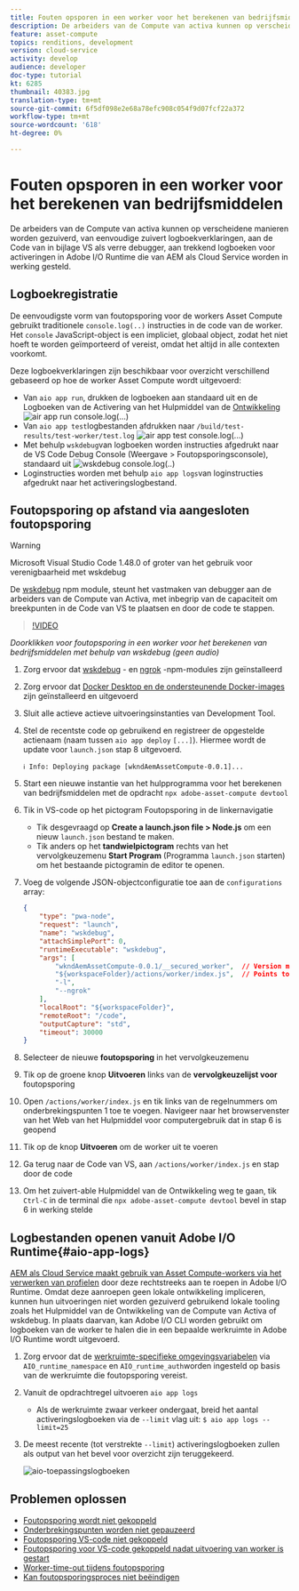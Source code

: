 ```yaml
---
title: Fouten opsporen in een worker voor het berekenen van bedrijfsmiddelen
description: De arbeiders van de Compute van activa kunnen op verscheidene manieren worden gezuiverd, van eenvoudige zuivert logboekverklaringen, aan de Code van in bijlage VS als verre debugger, aan trekkend logboeken voor activeringen in Adobe I/O Runtime die van AEM als Cloud Service worden in werking gesteld.
feature: asset-compute
topics: renditions, development
version: cloud-service
activity: develop
audience: developer
doc-type: tutorial
kt: 6285
thumbnail: 40383.jpg
translation-type: tm+mt
source-git-commit: 6f5df098e2e68a78efc908c054f9d07fcf22a372
workflow-type: tm+mt
source-wordcount: '618'
ht-degree: 0%

---
```



# Fouten opsporen in een worker voor het berekenen van bedrijfsmiddelen

De arbeiders van de Compute van activa kunnen op verscheidene manieren worden gezuiverd, van eenvoudige zuivert logboekverklaringen, aan de Code van in bijlage VS als verre debugger, aan trekkend logboeken voor activeringen in Adobe I/O Runtime die van AEM als Cloud Service worden in werking gesteld.

## Logboekregistratie

De eenvoudigste vorm van foutopsporing voor de workers Asset Compute gebruikt traditionele `console.log(..)` instructies in de code van de worker. Het `console` JavaScript-object is een impliciet, globaal object, zodat het niet hoeft te worden geïmporteerd of vereist, omdat het altijd in alle contexten voorkomt.

Deze logboekverklaringen zijn beschikbaar voor overzicht verschillend gebaseerd op hoe de worker Asset Compute wordt uitgevoerd:

+ Van `aio app run`, drukken de logboeken aan standaard uit en de Logboeken van de Activering van het Hulpmiddel van de [Ontwikkeling](../develop/development-tool.md)
   ![air app run console.log(...)](./assets/debug/console-log__aio-app-run.png)
+ Van `aio app test`logbestanden afdrukken naar `/build/test-results/test-worker/test.log`
   ![air app test console.log(...)](./assets/debug/console-log__aio-app-test.png)
+ Met behulp `wskdebug`van logboeken worden instructies afgedrukt naar de VS Code Debug Console (Weergave > Foutopsporingsconsole), standaard uit
   ![wskdebug console.log(..)](./assets/debug/console-log__wskdebug.png)
+ Loginstructies worden met behulp `aio app logs`van loginstructies afgedrukt naar het activeringslogbestand.

## Foutopsporing op afstand via aangesloten foutopsporing

>[!WARNING]
>
>Microsoft Visual Studio Code 1.48.0 of groter van het gebruik voor verenigbaarheid met wskdebug

De [wskdebug](https://www.npmjs.com/package/@openwhisk/wskdebug) npm module, steunt het vastmaken van debugger aan de arbeiders van de Compute van Activa, met inbegrip van de capaciteit om breekpunten in de Code van VS te plaatsen en door de code te stappen.

>[!VIDEO](https://video.tv.adobe.com/v/40383/?quality=12&learn=on)

_Doorklikken voor foutopsporing in een worker voor het berekenen van bedrijfsmiddelen met behulp van wskdebug (geen audio)_

1. Zorg ervoor dat [wskdebug](../set-up/development-environment.md#wskdebug) - en [ngrok](../set-up/development-environment.md#ngork) -npm-modules zijn geïnstalleerd
1. Zorg ervoor dat [Docker Desktop en de ondersteunende Docker-images](../set-up/development-environment.md#docker) zijn geïnstalleerd en uitgevoerd
1. Sluit alle actieve actieve uitvoeringsinstanties van Development Tool.
1. Stel de recentste code op gebruikend en registreer de opgestelde actienaam (naam tussen `aio app deploy` `[...]`). Hiermee wordt de update voor `launch.json` stap 8 uitgevoerd.

   ```
   ℹ Info: Deploying package [wkndAemAssetCompute-0.0.1]...
   ```
1. Start een nieuwe instantie van het hulpprogramma voor het berekenen van bedrijfsmiddelen met de opdracht `npx adobe-asset-compute devtool`
1. Tik in VS-code op het pictogram Foutopsporing in de linkernavigatie
   + Tik desgevraagd op __Create a launch.json file > Node.js__ om een nieuw `launch.json` bestand te maken.
   + Tik anders op het __tandwielpictogram__ rechts van het vervolgkeuzemenu __Start Program__ (Programma `launch.json` starten) om het bestaande pictogramin de editor te openen.
1. Voeg de volgende JSON-objectconfiguratie toe aan de `configurations` array:

   ```json
   {
       "type": "pwa-node",
       "request": "launch",
       "name": "wskdebug",
       "attachSimplePort": 0,
       "runtimeExecutable": "wskdebug",
       "args": [
           "wkndAemAssetCompute-0.0.1/__secured_worker",  // Version must match your Asset Compute worker's version
           "${workspaceFolder}/actions/worker/index.js",  // Points to your worker
           "-l",
           "--ngrok"
       ],
       "localRoot": "${workspaceFolder}",
       "remoteRoot": "/code",
       "outputCapture": "std",
       "timeout": 30000
   }
   ```

1. Selecteer de nieuwe __foutopsporing__ in het vervolgkeuzemenu
1. Tik op de groene knop __Uitvoeren__ links van de __vervolgkeuzelijst voor__ foutopsporing
1. Open `/actions/worker/index.js` en tik links van de regelnummers om onderbrekingspunten 1 toe te voegen. Navigeer naar het browservenster van het Web van het Hulpmiddel voor computergebruik dat in stap 6 is geopend
1. Tik op de knop __Uitvoeren__ om de worker uit te voeren
1. Ga terug naar de Code van VS, aan `/actions/worker/index.js` en stap door de code
1. Om het zuivert-able Hulpmiddel van de Ontwikkeling weg te gaan, tik `Ctrl-C` in de terminal die `npx adobe-asset-compute devtool` bevel in stap 6 in werking stelde

## Logbestanden openen vanuit Adobe I/O Runtime{#aio-app-logs}

[AEM als Cloud Service maakt gebruik van Asset Compute-workers via het verwerken van profielen](../deploy/processing-profiles.md) door deze rechtstreeks aan te roepen in Adobe I/O Runtime. Omdat deze aanroepen geen lokale ontwikkeling impliceren, kunnen hun uitvoeringen niet worden gezuiverd gebruikend lokale tooling zoals het Hulpmiddel van de Ontwikkeling van de Compute van Activa of wskdebug. In plaats daarvan, kan Adobe I/O CLI worden gebruikt om logboeken van de worker te halen die in een bepaalde werkruimte in Adobe I/O Runtime wordt uitgevoerd.

1. Zorg ervoor dat de [werkruimte-specifieke omgevingsvariabelen](../deploy/runtime.md) via `AIO_runtime_namespace` en `AIO_runtime_auth`worden ingesteld op basis van de werkruimte die foutopsporing vereist.
1. Vanuit de opdrachtregel uitvoeren `aio app logs`
   + Als de werkruimte zwaar verkeer ondergaat, breid het aantal activeringslogboeken via de `--limit` vlag uit:
      `$ aio app logs --limit=25`
1. De meest recente (tot verstrekte `--limit`) activeringslogboeken zullen als output van het bevel voor overzicht zijn teruggekeerd.

   ![aio-toepassingslogboeken](./assets/debug/aio-app-logs.png)

## Problemen oplossen

+ [Foutopsporing wordt niet gekoppeld](../troubleshooting.md#debugger-does-not-attach)
+ [Onderbrekingspunten worden niet gepauzeerd](../troubleshooting.md#breakpoints-no-pausing)
+ [Foutopsporing VS-code niet gekoppeld](../troubleshooting.md#vs-code-debugger-not-attached)
+ [Foutopsporing voor VS-code gekoppeld nadat uitvoering van worker is gestart](../troubleshooting.md#vs-code-debugger-attached-after-worker-execution-began)
+ [Worker-time-out tijdens foutopsporing](../troubleshooting.md#worker-times-out-while-debugging)
+ [Kan foutopsporingsproces niet beëindigen](../troubleshooting.md#cannot-terminate-debugger-process)

